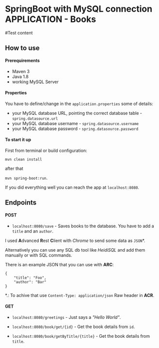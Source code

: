# SpringBoot with MySQL connection APPLICATION - Books

#Test content

## How to use

#### Prerequirements

- Maven 3
- Java 1.8
- working MySQL Server

#### Properties

You have to define/change in the `application.properties` some of details:

  - your MySQL database URL, pointing the correct database table - `spring.datasource.url`
  - your MySQL database username - `spring.datasource.username`
  - your MySQL database password - `spring.datasource.password`

#### To start it up

First from terminal or build configuration: 

`mvn clean install`
    
after that

`mvn spring-boot:run`.

If you did everything well you can reach the app at `localhost:8080`.
    
## Endpoints

#### POST

- `localhost:8080/save` - Saves books to the database. You have to add a `title` and an `author`.

I used **A**dvanced **R**est **C**lient with *Chrome* to send some data as `JSON`*. 

Alternatively you can use any SQL db tool like *HeidiSQL* and add them manually or with SQL commands.

There is an example JSON that you can use with **ARC**:

    {
        "title": "Foo",
        "author": "Bar"
    }
    
*.: To achive that use `Content-Type: application/json` Raw header in **ACR**.
    
#### GET

- `localhost:8080/greetings` - Just says a *"Hello World"*.

- `localhost:8080/book/get/{id}` - Get the book details from `id`.

- `localhost:8080/book/getByTitle/{title}` - Get the book details from `title`. 
